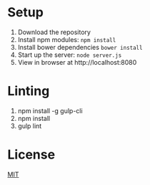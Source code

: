 # Setup

1. Download the repository
2. Install npm modules: `npm install`
3. Install bower dependencies `bower install`
4. Start up the server: `node server.js`
5. View in browser at http://localhost:8080

# Linting
1. npm install -g gulp-cli
2. npm install
3. gulp lint

# License

 [MIT](/LICENSE)
